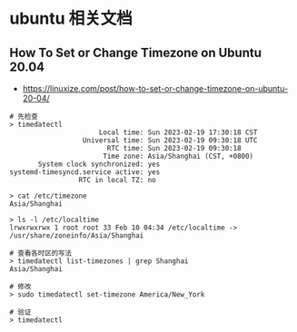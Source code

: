 # ubuntu 相关文档

## How To Set or Change Timezone on Ubuntu 20.04
- https://linuxize.com/post/how-to-set-or-change-timezone-on-ubuntu-20-04/
```
# 先检查
> timedatectl
                      Local time: Sun 2023-02-19 17:30:18 CST
                  Universal time: Sun 2023-02-19 09:30:18 UTC
                        RTC time: Sun 2023-02-19 09:30:18
                       Time zone: Asia/Shanghai (CST, +0800)
       System clock synchronized: yes
systemd-timesyncd.service active: yes
                 RTC in local TZ: no
                 
> cat /etc/timezone
Asia/Shanghai

> ls -l /etc/localtime
lrwxrwxrwx 1 root root 33 Feb 10 04:34 /etc/localtime -> /usr/share/zoneinfo/Asia/Shanghai

# 查看各时区的写法
> timedatectl list-timezones | grep Shanghai
Asia/Shanghai

# 修改
> sudo timedatectl set-timezone America/New_York

# 验证
> timedatectl

```
